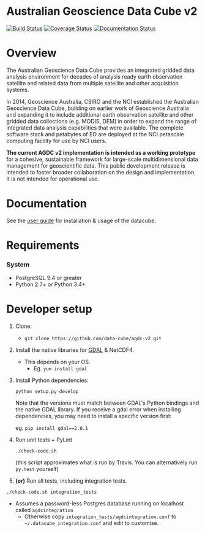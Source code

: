 # Australian Geoscience Data Cube v2

[![Build Status](https://travis-ci.org/data-cube/agdc-v2.svg?branch=develop)](https://travis-ci.org/data-cube/agdc-v2)
[![Coverage Status](https://coveralls.io/repos/data-cube/agdc-v2/badge.svg?branch=develop&service=github)](https://coveralls.io/github/data-cube/agdc-v2?branch=develop)
[![Documentation Status](https://readthedocs.org/projects/agdc-v2/badge/?version=develop)](http://agdc-v2.readthedocs.org/en/develop/)

Overview
========

The Australian Geoscience Data Cube provides an integrated gridded data analysis environment for decades of analysis 
ready earth observation satellite and related data from multiple satellite and other acquisition systems.

In 2014, Geoscience Australia, CSIRO and the NCI established the Australian Geoscience Data Cube, building on earlier 
work of Geoscience Australia and expanding it to include additional earth observation satellite and other gridded data 
collections (e.g. MODIS, DEM) in order to expand the range of integrated data analysis capabilities that were 
available. The complete software stack and petabytes of EO are deployed at the NCI petascale computing facility for 
use by NCI users.

__The current AGDC v2 implementation is intended as a working prototype__ for a cohesive, sustainable framework for 
large-scale multidimensional data management for geoscientific data. This public development release is intended to 
foster broader collaboration on the design and implementation. It is not intended for operational use.

Documentation
=============
See the [user guide](http://agdc-v2.readthedocs.org/en/develop/) for installation &amp; 
usage of the datacube.

Requirements
============

### System
* PostgreSQL 9.4 or greater
* Python 2.7+ or Python 3.4+

Developer setup
===============

1. Clone:

    * `git clone https://github.com/data-cube/agdc-v2.git`
    
2. Install the native libraries for [GDAL](http://www.gdal.org/) &amp; NetCDF4.
    * This depends on your OS.
      * Eg. `yum install gdal`
        
3. Install Python dependencies:

    `python setup.py develop`
    
    Note that the versions must match between GDAL's Python bindings and the native GDAL library. If you receive
    a gdal error when installing dependencies, you may need to install a specific version first:
     
     eg. `pip install gdal==2.0.1`
    
4. Run unit tests + PyLint

    `./check-code.sh` 
    
    (this script approximates what is run by Travis. You can alternatively run `py.test` yourself)
    
5.  **(or)** Run all tests, including integration tests.

   `./check-code.sh integration_tests`
    
   * Assumes a password-less Postgres database running on localhost called `agdcintegration`
     * Otherwise copy `integration_tests/agdcintegration.conf` to `~/.datacube_integration.conf` and edit to customise.
        





